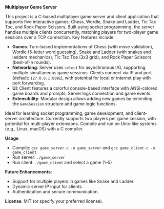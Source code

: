 **Multiplayer Game Server**

This project is a C-based multiplayer game server and client application that supports five interactive games: Chess, Wordle, Snake and Ladder, Tic Tac Toe, and Rock Paper Scissors. Built using socket programming, the server handles multiple clients concurrently, matching players for two-player game sessions over a TCP connection. Key features include:

- **Games**: Turn-based implementations of Chess (with move validation), Wordle (5-letter word guessing), Snake and Ladder (with snakes and ladders mechanics), Tic Tac Toe (3x3 grid), and Rock Paper Scissors (best-of-n rounds).
- **Networking**: Server uses `select` for asynchronous I/O, supporting multiple simultaneous game sessions. Clients connect via IP and port (default: `127.0.0.1:8081`), with potential for local or internet play with port forwarding.
- **UI**: Client features a colorful console-based interface with ANSI-colored game boards and prompts. Server logs connection and game events.
- **Extensibility**: Modular design allows adding new games by extending the `GameSession` structure and game logic functions.

Ideal for learning socket programming, game development, and client-server architecture. Currently supports two players per game session, with potential for multi-player extensions. Compile and run on Unix-like systems (e.g., Linux, macOS) with a C compiler.

**Usage**:
- Compile: `gcc game_server.c -o game_server` and `gcc game_client.c -o game_client`
- Run server: `./game_server`
- Run client: `./game_client` and select a game (1–5)

**Future Enhancements**:
- Support for multiple players in games like Snake and Ladder.
- Dynamic server IP input for clients.
- Authentication and secure communication.

**License**: MIT (or specify your preferred license).
